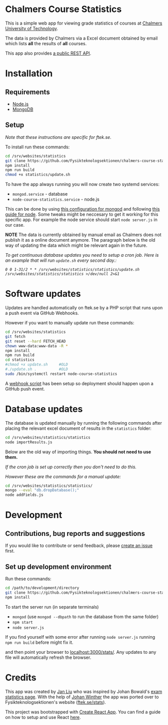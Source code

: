 # Chalmers Course Statistics

This is a simple web app for viewing grade statistics of courses at [Chalmers University of Technology](https://chalmers.se).

The data is provided by Chalmers via a Excel document obtained by email which lists **all** the results of **all** courses.

This app also provides [a public REST API](API.md).

# Installation

## Requirements

- [Node.js](https://nodejs.org)
- [MongoDB](https://mongodb.com)

## Setup

*Note that these instructions are specific for ftek.se.*

To install run these commands:

```bash
cd /srv/websites/statistics
git clone https://github.com/Fysikteknologsektionen/chalmers-course-stats/ .
npm install
npm run build
chmod +x statistics/update.sh
```

To have the app always running you will now create two systemd services:

- `mongod.service` - database
- `node-course-statistics.service` - node.js

This can be done by using [this configuration for mongod](https://gist.github.com/jwilm/5842956) and following [this guide for node](https://www.axllent.org/docs/view/nodejs-service-with-systemd/). Some tweaks might be neccesary to get it working for this specific app. For example the node service should start `node server.js` in our case.

**NOTE** The data is currently obtained by manual email as Chalmers does not publish it as a online document anymore. The paragraph below is the old way of updating the data which might be relevant again in the future. 

_To get continuous database updates you need to setup a cron job.
Here is an example that will run `update.sh` every second day.:_ 

_`0 0 1-31/2 * * /srv/websites/statistics/statistics/update.sh /srv/websites/statistics/statistics >/dev/null 2>&1`_

# Software updates

Updates are handled automatically on ftek.se by a PHP script that runs upon a push event via GitHub Webhooks.

However if you want to manually update run these commands:

```bash
cd /srv/websites/statistics
git fetch
git reset --hard FETCH_HEAD
chown www-data:www-data -R *
npm install
npm run build
cd statistics
#chmod +x update.sh     #OLD
#./update.sh .          #OLD
sudo /bin/systemctl restart node-course-statistics
```

A [webhook script](https://gist.github.com/gka/4627519) has been setup so deployment should happen upon a GitHub push event.

# Database updates

The database is updated manually by running the following commands after placing the relevant excel document of results in the `statistics` folder:
```bash
cd /srv/websites/statistics/statistics
node importResults.js
```

Below are the old way of importing things. **You should not need to use them.**

_If the cron job is set up correctly then you don't need to do this._

_However these are the commands for a manual update:_

```bash
cd /srv/websites/statistics/statistics/
mongo --eval "db.dropDatabase();"
node addFields.js
```

# Development

## Contributions, bug reports and suggestions

If you would like to contribute or send feedback, please [create an issue](https://github.com/Fysikteknologsektionen/chalmers-course-stats/issues/new) first.

## Set up development environment

Run these commands:

```bash
cd /path/to/development/directory
git clone https://github.com/Fysikteknologsektionen/chalmers-course-stats/
npm install
```

To start the server run (in separate terminals)
- `mongod` (use `mongod --dbpath` to run the database from the same folder)
- `npm start`
- `node server.js`

If you find yourself with some error after running `node server.js` running `npm run build` before might fix it.

and then point your browser to [localhost:3000/stats/](http://localhost:3000/stats/). Any updates to any file will automatically refresh the browser.

# Credits

This app was created by [Jan Liu](https://github.com/fsharpasharp/) who was inspired by Johan Bowald's [exam statistics page](http://tenta.bowald.se). With the help of [Johan Winther](https://github.com/JohanWinther) the app was ported over to Fysikteknologsektionen's website ([ftek.se/stats](https://ftek.se/stats)).

This project was bootstrapped with [Create React App](https://github.com/facebookincubator/create-react-app).
You can find a guide on how to setup and use React [here](https://github.com/facebookincubator/create-react-app/blob/master/packages/react-scripts/template/README.md).
